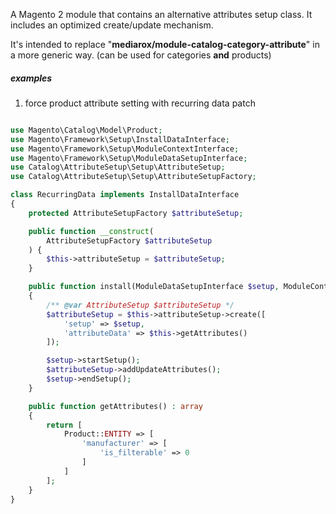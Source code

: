A Magento 2 module that contains an alternative attributes setup class. 
It includes an optimized create/update mechanism.

It's intended to replace "**mediarox/module-catalog-category-attribute**" in a more generic way. (can be used for categories **and** products)

##### examples

1. force product attribute setting with recurring data patch

```php

use Magento\Catalog\Model\Product;
use Magento\Framework\Setup\InstallDataInterface;
use Magento\Framework\Setup\ModuleContextInterface;
use Magento\Framework\Setup\ModuleDataSetupInterface;
use Catalog\AttributeSetup\Setup\AttributeSetup;
use Catalog\AttributeSetup\Setup\AttributeSetupFactory;

class RecurringData implements InstallDataInterface
{
    protected AttributeSetupFactory $attributeSetup;

    public function __construct(
        AttributeSetupFactory $attributeSetup
    ) {
        $this->attributeSetup = $attributeSetup;
    }

    public function install(ModuleDataSetupInterface $setup, ModuleContextInterface $context)
    {
        /** @var AttributeSetup $attributeSetup */
        $attributeSetup = $this->attributeSetup->create([
            'setup' => $setup,
            'attributeData' => $this->getAttributes()
        ]);

        $setup->startSetup();
        $attributeSetup->addUpdateAttributes();
        $setup->endSetup();
    }

    public function getAttributes() : array
    {
        return [
            Product::ENTITY => [
                'manufacturer' => [
                    'is_filterable' => 0
                ] 
            ]
        ];
    }
}
```



